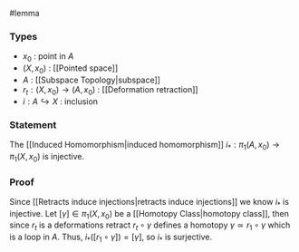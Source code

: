 #lemma
### Types
- $x_0$ : point in $A$
- $(X,x_0)$ : [[Pointed space]]
- $A$ : [[Subspace Topology|subspace]]
- $r_t: (X,x_0) \rightarrow (A,x_0)$ : [[Deformation retraction]]
- $i : A \hookrightarrow X$ : inclusion
### Statement
The [[Induced Homomorphism|induced homomorphism]] $i_* : \pi_1(A,x_0) \rightarrow \pi_1(X,x_0)$ is injective.
### Proof
Since [[Retracts induce injections|retracts induce injections]] we know $i_*$ is injective. Let $[\gamma] \in \pi_1(X,x_0)$ be a [[Homotopy Class|homotopy class]], then since $r_t$ is a deformations retract $r_t \circ \gamma$ defines a homotopy $\gamma \simeq r_1 \circ \gamma$ which is a loop in $A$. Thus, $i_*([r_1 \circ \gamma]) = [\gamma]$, so $i_*$ is surjective.
